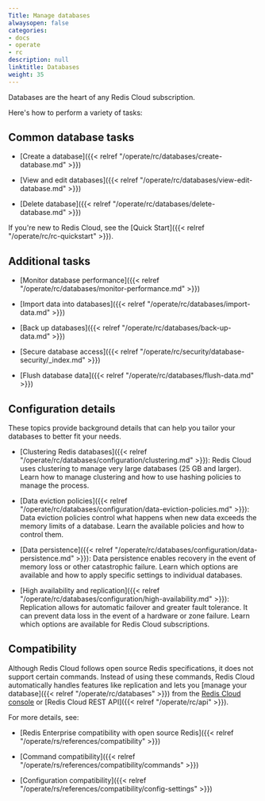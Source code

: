 ```yaml
---
Title: Manage databases
alwaysopen: false
categories:
- docs
- operate
- rc
description: null
linktitle: Databases
weight: 35
---
```


Databases are the heart of any Redis Cloud subscription.  

Here's how to perform a variety of tasks:

## Common database tasks

- [Create a database]({{< relref "/operate/rc/databases/create-database.md" >}})

- [View and edit databases]({{< relref "/operate/rc/databases/view-edit-database.md" >}})

- [Delete database]({{< relref "/operate/rc/databases/delete-database.md" >}})

If you're new to Redis Cloud, see the [Quick Start]({{< relref "/operate/rc/rc-quickstart" >}}).

## Additional tasks

- [Monitor database performance]({{< relref "/operate/rc/databases/monitor-performance.md" >}}) 

- [Import data into databases]({{< relref "/operate/rc/databases/import-data.md" >}}) 

- [Back up databases]({{< relref "/operate/rc/databases/back-up-data.md" >}})

- [Secure database access]({{< relref "/operate/rc/security/database-security/_index.md" >}})

- [Flush database data]({{< relref "/operate/rc/databases/flush-data.md" >}})

## Configuration details

These topics provide background details that can help you tailor your databases to better fit your needs.

- [Clustering Redis databases]({{< relref "/operate/rc/databases/configuration/clustering.md" >}}): Redis Cloud uses clustering to manage very large databases (25 GB and larger). Learn how to manage clustering and how to use hashing policies to manage the process.

- [Data eviction policies]({{< relref "/operate/rc/databases/configuration/data-eviction-policies.md" >}}): Data eviction policies control what happens when new data exceeds the memory limits of a database. Learn the available policies and how to control them.

- [Data persistence]({{< relref "/operate/rc/databases/configuration/data-persistence.md" >}}): Data persistence enables recovery in the event of memory loss or other catastrophic failure. Learn which options are available and how to apply specific settings to individual databases.

- [High availability and replication]({{< relref "/operate/rc/databases/configuration/high-availability.md" >}}): Replication allows for automatic failover and greater fault tolerance. It can prevent data loss in the event of a hardware or zone failure.  Learn which options are available for Redis Cloud subscriptions.

## Compatibility

Although Redis Cloud follows open source Redis specifications, it does not support certain commands. Instead of using these commands, Redis Cloud automatically handles features like replication and lets you [manage your database]({{< relref "/operate/rc/databases" >}}) from the [Redis Cloud console](https://app.redislabs.com/) or [Redis Cloud REST API]({{< relref "/operate/rc/api" >}}).

For more details, see:

- [Redis Enterprise compatibility with open source Redis]({{< relref "/operate/rs/references/compatibility" >}})

- [Command compatibility]({{< relref "/operate/rs/references/compatibility/commands" >}})

- [Configuration compatibility]({{< relref "/operate/rs/references/compatibility/config-settings" >}})
